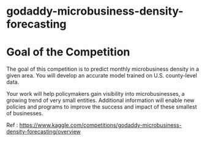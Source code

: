 # godaddy-microbusiness-density-forecasting

# Goal of the Competition
The goal of this competition is to predict monthly microbusiness density in a given area. You will develop an accurate model trained on U.S. county-level data.

Your work will help policymakers gain visibility into microbusinesses, a growing trend of very small entities. Additional information will enable new policies and programs to improve the success and impact of these smallest of businesses.

Ref : https://www.kaggle.com/competitions/godaddy-microbusiness-density-forecasting/overview
 
 
 
